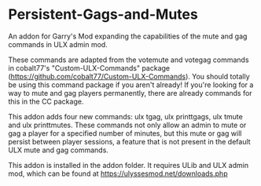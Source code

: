 # Persistent-Gags-and-Mutes

An addon for Garry's Mod expanding the capabilities of the mute and gag commands in ULX admin mod.

These commands are adapted from the votemute and votegag commands in cobalt77's "Custom-ULX-Commands" package (https://github.com/cobalt77/Custom-ULX-Commands). You should totally be using this command package if you aren't already! If you're looking for a way to mute and gag players permanently, there are already commands for this in the CC package.

This addon adds four new commands: ulx tgag, ulx printtgags, ulx tmute and ulx printtmutes. These commands not only allow an admin to mute or gag a player for a specified number of minutes, but this mute or gag will persist between player sessions, a feature that is not present in the default ULX mute and gag commands.

This addon is installed in the addon folder. It requires ULib and ULX admin mod, which can be found at https://ulyssesmod.net/downloads.php
